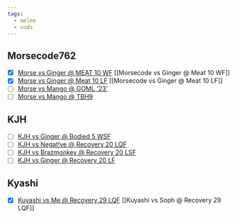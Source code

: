 ```yaml
---
tags:
  - melee
  - vods
---
```

## Morsecode762
- [x] [Morse vs Ginger @ MEAT 10 WF](https://youtu.be/fFsJ8_usmls?si=UWjZ3HxIxYVQN3xg) [[Morsecode vs Ginger @ Meat 10 WF]]
- [x] [Morse vs Ginger @ Meat 10 LF](https://youtu.be/xx4ru7LaNuA?si=zhmanRcAyQ8gLEiB) [[Morsecode vs Ginger @ Meat 10 LF]]
- [ ] [Morse vs Mango @ GOML '23'](https://youtu.be/zSAORsBVS6k?si=Ggrx9wK377AA07fF)
- [ ] [Morse vs Mango @ TBH9](https://youtu.be/cdXOjX_aemk?si=H_45j953FSSV00L-)

## KJH
- [ ] [KJH vs Ginger @ Bodied 5 WSF](https://www.twitch.tv/videos/1939130842?t=07h30m42s)
- [ ] [KJH vs Negat!ve @ Recovery 20 LQF](https://www.twitch.tv/videos/1917530818?t=01h16m02s)
- [ ]  [KJH vs Brazmonkey @ Recovery 20 LSF](https://www.twitch.tv/videos/1917530818?t=01h16m02s)
- [ ] [KJH vs Ginger @ Recovery 20 LF](https://www.twitch.tv/videos/1917530818?t=01h16m02s)

## Kyashi
- [x] [Kuyashi vs Me @ Recovery 29 LQF](https://www.twitch.tv/videos/1976798402?t=1h7m17s) [[Kuyashi vs Soph @ Recovery 29 LQF]]